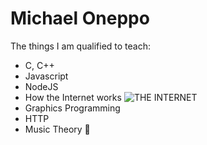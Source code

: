 Michael Oneppo
==============

The things I am qualified to teach:
* C, C++
* Javascript
* NodeJS
* How the Internet works
![THE INTERNET](http://38.media.tumblr.com/678a3b10933aa122d30dd90895068da8/tumblr_n5c4p0Dr4B1t5krlxo6_r1_500.gif)
* Graphics Programming
* HTTP
* Music Theory :musical_note: